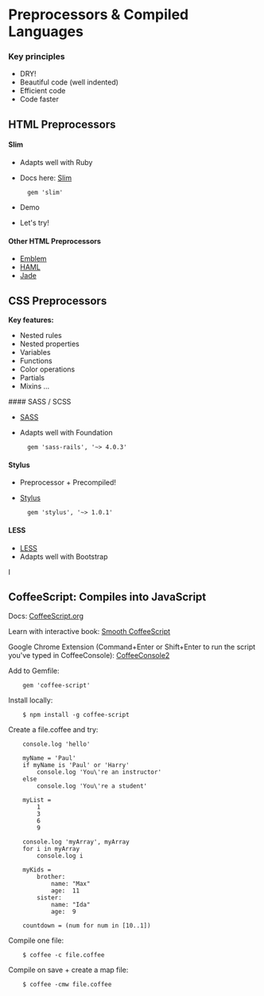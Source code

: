 # Preprocessors & Compiled Languages


### Key principles

* DRY!
* Beautiful code (well indented)
* Efficient code
* Code faster


## HTML Preprocessors

#### Slim

* Adapts well with Ruby
* Docs here: [Slim](http://slim-lang.com/)

        gem 'slim'
* Demo
* Let's try!


#### Other HTML Preprocessors

* [Emblem](http://emblemjs.com/)
* [HAML](http://haml.info/)
* [Jade](http://jade-lang.com/)




## CSS Preprocessors

**Key features:**

* Nested rules
* Nested properties
* Variables
* Functions
* Color operations
* Partials
* Mixins
...

#### SASS / SCSS

* [SASS](http://sass-lang.com/)
* Adapts well with Foundation

        gem 'sass-rails', '~> 4.0.3'

#### Stylus

* Preprocessor + Precompiled!
* [Stylus](http://learnboost.github.io/stylus/)


        gem 'stylus', '~> 1.0.1'

#### LESS

* [LESS](http://lesscss.org/)
* Adapts well with Bootstrap



I
## CoffeeScript: Compiles into JavaScript

Docs: [CoffeeScript.org](http://coffeescript.org/)

Learn with interactive book: [Smooth CoffeeScript](http://autotelicum.github.io/Smooth-CoffeeScript/)

Google Chrome Extension (Command+Enter or Shift+Enter to run the script you've typed in CoffeeConsole): [CoffeeConsole2](https://chrome.google.com/webstore/detail/coffeeconsole-2/kcdehbekjjicimoacajfpcpihajfnbfp?hl=en-US)

Add to Gemfile:

        gem 'coffee-script'

Install locally:

        $ npm install -g coffee-script

Create a file.coffee and try:

        console.log 'hello'
        
        myName = 'Paul'
        if myName is 'Paul' or 'Harry'
            console.log 'You\'re an instructor'
        else
            console.log 'You\'re a student'
            
        myList = 
            1
            3
            6
            9
            
        console.log 'myArray', myArray
        for i in myArray
            console.log i
        
        myKids =
            brother:
                name: "Max"
                age:  11
            sister:
                name: "Ida"
                age:  9
                
        countdown = (num for num in [10..1])
        


Compile one file: 

        $ coffee -c file.coffee
        
Compile on save + create a map file:
        
        $ coffee -cmw file.coffee

